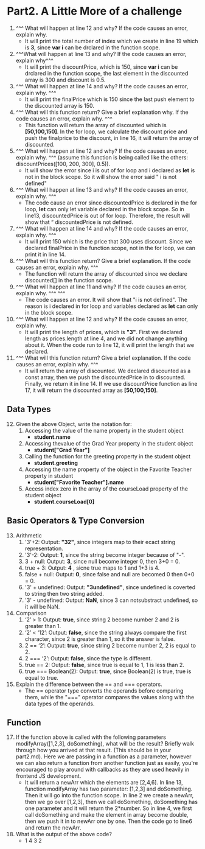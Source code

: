 # Part2. A Little More of a challenge
1. ^^^ What will happen at line 12 and why? If the code causes an error, explain why. 
   * It will print the total number of index which we create in line 19 which is **3**, since **var i** can be drclared in the function scope.
2. ^^^What will happen at line 13 and why? If the code causes an error, explain why^^^
   * It will print the discountPrice, which is 150, since **var i** can be drclared in the function scope, the last element in the discounted array is 300 and discount is 0.5.
3. ^^^ What will happen at line 14 and why? If the code causes an error, explain why. ^^^
   * It will print the finalPrice which is 150 since the last push element to the discounted array is 150.
4. ^^^ What will this function return? Give a brief explanation why. If the code causes an error, explain why. ^^^
   * This function will return the array of discounted which is **[50,100,150]**. In the for loop, we calculate the discount price and push the finalprice to the discount, in line 16, it will return the array of discounted.
5. ^^^ What will happen at line 12 and why?  If the code causes an error, explain why. ^^^ (assume this function is being called like the others: discountPrices([100, 200, 300], 0.5)).
   * It will show the error since i is out of for loop and i declared as **let** is not in the block scope. So it will show the error said " i is not defined"
6. ^^^ What will happen at line 13 and why? If the code causes an error, explain why. ^^^
   * The code cause an error since discountedPrice is declared in the for loop, **let** can only let variable declared in the block scope. So in line13, discountedPrice is out of for loop. Therefore, the result will show that “ discountedPrice is not defined.
7. ^^^ What will happen at line 14 and why? If the code causes an error, explain why. ^^^
   * It will print 150 which is the price that 300 uses discount. Since we declared finalPrice in the function scope, not in the for loop, we can print it in line 14.
8. ^^^ What will this function return? Give a brief explanation. If the code causes an error, explain why. ^^^
   * The function will return the array of discounted since we declare discounted[] in the function scope.
9. ^^^ What will happen at line 11 and why? If the code causes an error, explain why. ^^^
   ^^^
   * The code causes an error. It will show that "i is not defined". The reason is i declared in for loop and variables declared as **let** can only in the block scope. 
10. ^^^ What will happen at line 12 and why? If the code causes an error, explain why.
     * It will print the length of prices, which is **"3"**. First we declared length as prices.length at line 4, and we did not change anything about it. When the code run to line 12, it will print the length that we declared.
11. ^^^ What will this function return? Give a brief explanation. If the code causes an error, explain why. ^^^
     * It will return the array of discounted. We declared discounted as a const array, then we push the discountedPrice in to discounted. Finally, we return it in line 14. If we use discountPrice function as line 17, it will return the discounted array as **[50,100,150]**.
## Data Types
12. Given the above Object, write the notation for: 
    1. Accessing the value of the name property in the student object 
       * **student.name**
    2. Accessing thevalue of the Grad Year property in the student object
       * **student["Grad Year"]**
    3. Calling the function for the greeting property in the student object
       * **student.greeting**
    4. Accessing the name property of the object in the Favorite Teacher property in student
       * **student["Favorite Teacher"].name**
    5. Access index zero in the array of the courseLoad property of the student object
       * **student.courseLoad[0]**
## Basic Operators & Type Conversion
13. Arithmetic
    1. '3'+2: Output: **"32"**, since integers map to their ecact string representation.
    2. '3'-2: Output: **1**, since the string become integer because of "-".
    3. 3 + null: Output: **3**, since null become integer 0, then 3+0 = 0.
    4. true + 3: Output: **4** , sicne true maps to 1 and 1+3 is 4.
    5. false + null: Output: **0**, since false and null are becomed 0 then 0+0 = 0.
    6. '3' + undefined: Output: **"3undefined"**, since undefined is coverted to string then two string added.
    7. '3' - undefined: Output: **NaN**, since 3 can notsubstract undefined, so it will be NaN.
14. Comparison
    1. ‘2’ > 1:  Output: **true**, since string 2 become number 2 and 2 is greater than 1.
    2. ‘2’ < ‘12’:  Output: **false**, since the string always compare the first character, since 2 is greater than 1, so it the answer is false.
    3. 2 == ‘2’: Output: **true**, since string 2 become number 2, 2 is equal to 2.
    4. 2 === ‘2’: Output: **false**, since the type is different.
    5. true == 2: Output: **false**, since true is equal to 1, 1 is less than 2.
    6. true === Boolean(2): Output: **true**, since Boolean(2) is true, true is equal to true. 
15. Explain the difference between the == and === operators.
    * The == operator type converts the operands before comparing them, while the "===" operator compares the values along with the data types of the operands.
## Function
17. If the function above is called with the following parameters modifyArray([1,2,3], doSomething), what will be the result? Briefly walk through how you arrived at that result. (This should be in your part2.md). Here we are passing in a function as a parameter, however we can also return a function from another function just as easily, you're encouraged to play around with callbacks as they are used heavily in frontend JS development. 
    * It will return a newArr which the elements are [2,4,6]. In line 13, function modifyArray has two parameter: [1,2,3] and doSomething. Then it will go into the function scope. In line 2 we create a newArr, then we go over [1,2,3], then we call doSomething, doSomething has one parameter and it will return the 2*number. So in line 4, we first call doSomething and make the element in array become double, then we push it in to newArr one by one. Then the code go to line6 and return the newArr.
19. What is the output of the above code? 
    * 1 4 3 2